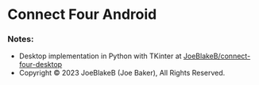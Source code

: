 # Connect Four Android

### Notes:
- Desktop implementation in Python with TKinter at [JoeBlakeB/connect-four-desktop](https://github.com/JoeBlakeB/connect-four-desktop)
- Copyright © 2023 JoeBlakeB (Joe Baker), All Rights Reserved.